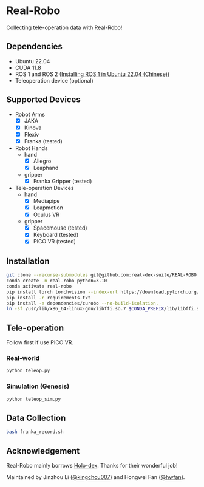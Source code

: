 # Real-Robo

Collecting tele-operation data with Real-Robo!

## Dependencies

- Ubuntu 22.04
- CUDA 11.8
- ROS 1 and ROS 2 ([Installing ROS 1 in Ubuntu 22.04 (Chinese)](https://www.bilibili.com/opus/890840405512290392))
- Teleoperation device (optional)

## Supported Devices

- Robot Arms
  - [x] JAKA
  - [x] Kinova
  - [x] Flexiv
  - [x] Franka (tested)
- Robot Hands
  - hand
    - [x] Allegro
    - [x] Leaphand
  - gripper
    - [x] Franka Gripper (tested)
- Tele-operation Devices
  - hand
    - [x] Mediapipe
    - [x] Leapmotion
    - [x] Oculus VR
  - gripper
    - [x] Spacemouse (tested)
    - [x] Keyboard (tested)
    - [x] PICO VR (tested)

## Installation

```bash
git clone --recurse-submodules git@github.com:real-dex-suite/REAL-ROBO.git -b hwfan-dev-genesis
conda create -n real-robo python=3.10
conda activate real-robo
pip install torch torchvision --index-url https://download.pytorch.org/whl/cu118
pip install -r requirements.txt
pip install -e dependencies/curobo --no-build-isolation.
ln -sf /usr/lib/x86_64-linux-gnu/libffi.so.7 $CONDA_PREFIX/lib/libffi.so.7
```

## Tele-operation

Follow [](vr/pico_streamer) first if use PICO VR.

### Real-world

```bash
python teleop.py
```

### Simulation (Genesis)
```bash
python teleop_sim.py
```

## Data Collection

```bash
bash franka_record.sh
```

## Acknowledgement

Real-Robo mainly borrows [Holo-dex](https://github.com/SridharPandian/Holo-Dex). Thanks for their wonderful job!

Maintained by Jinzhou Li ([@kingchou007](https://github.com/kingchou007)) and Hongwei Fan ([@hwfan](https://github.com/hwfan)).